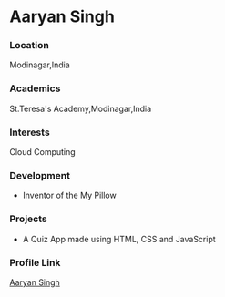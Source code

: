 # Aaryan Singh

### Location

Modinagar,India

### Academics

St.Teresa's Academy,Modinagar,India

### Interests

Cloud Computing

### Development

- Inventor of the My Pillow

### Projects

- A Quiz App made using HTML, CSS and JavaScript

### Profile Link

[Aaryan Singh](https://github.com/Aaryan376)
